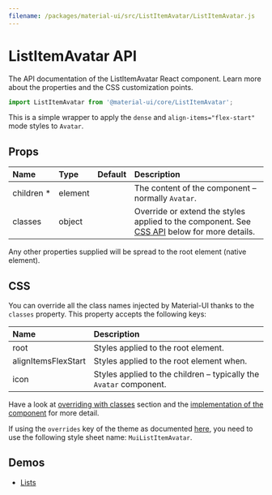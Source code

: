 ```yaml
---
filename: /packages/material-ui/src/ListItemAvatar/ListItemAvatar.js
---
```


<!--- This documentation is automatically generated, do not try to edit it. -->

# ListItemAvatar API

<p class="description">The API documentation of the ListItemAvatar React component. Learn more about the properties and the CSS customization points.</p>

```js
import ListItemAvatar from '@material-ui/core/ListItemAvatar';
```

This is a simple wrapper to apply the `dense`
and `align-items="flex-start"` mode styles to `Avatar`.

## Props

| Name | Type | Default | Description |
|:-----|:-----|:--------|:------------|
| <span class="prop-name required">children *</span> | <span class="prop-type">element</span> |   | The content of the component – normally `Avatar`. |
| <span class="prop-name">classes</span> | <span class="prop-type">object</span> |   | Override or extend the styles applied to the component. See [CSS API](#css-api) below for more details. |

Any other properties supplied will be spread to the root element (native element).

## CSS

You can override all the class names injected by Material-UI thanks to the `classes` property.
This property accepts the following keys:


| Name | Description |
|:-----|:------------|
| <span class="prop-name">root</span> | Styles applied to the root element.
| <span class="prop-name">alignItemsFlexStart</span> | Styles applied to the root element when.
| <span class="prop-name">icon</span> | Styles applied to the children – typically the `Avatar` component.

Have a look at [overriding with classes](/customization/overrides/#overriding-with-classes) section
and the [implementation of the component](https://github.com/mui-org/material-ui/tree/master/packages/material-ui/src/ListItemAvatar/ListItemAvatar.js)
for more detail.

If using the `overrides` key of the theme as documented
[here](/customization/themes/#customizing-all-instances-of-a-component-type),
you need to use the following style sheet name: `MuiListItemAvatar`.

## Demos

- [Lists](/demos/lists/)

